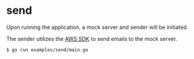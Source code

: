 # send

Upon running the application, a mock server and sender will be initiated.

The sender utilizes the [AWS SDK](https://github.com/aws/aws-sdk-go-v2) to send emails to the mock server.

```
$ go run examples/send/main.go
```
